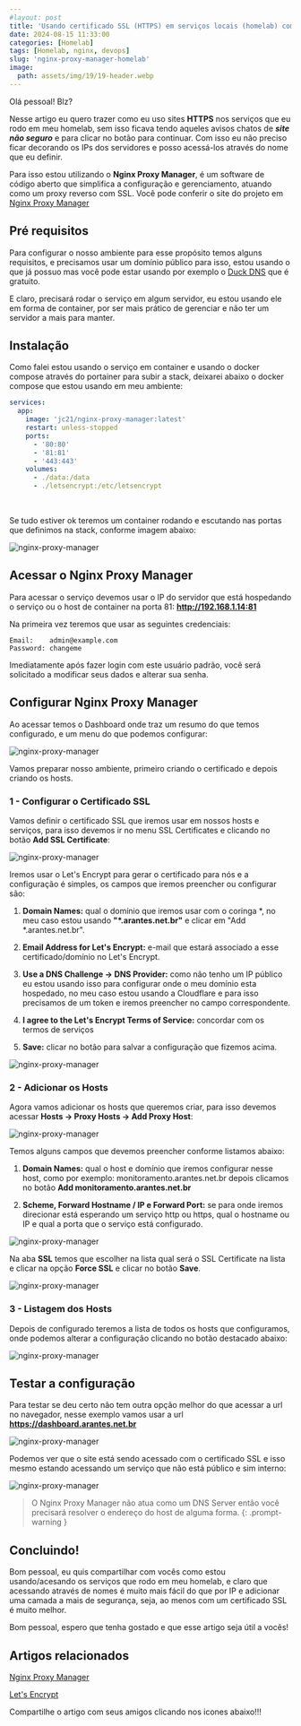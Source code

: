 ```yaml
---
#layout: post
title: 'Usando certificado SSL (HTTPS) em serviços locais (homelab) com Nginx Proxy Manager' 
date: 2024-08-15 11:33:00
categories: [Homelab]
tags: [Homelab, nginx, devops]
slug: 'nginx-proxy-manager-homelab'
image:
  path: assets/img/19/19-header.webp
---
```


Olá pessoal! Blz?

Nesse artigo eu quero trazer como eu uso sites **HTTPS** nos serviços que eu rodo em meu homelab, sem isso ficava tendo aqueles avisos chatos de ***site não seguro*** e para clicar no botão para continuar. Com isso eu não preciso ficar decorando os IPs dos servidores e posso acessá-los através do nome que eu definir.

Para isso estou utilizando o **Nginx Proxy Manager**, é um software de código aberto que simplifica a configuração e gerenciamento, atuando como um proxy reverso com SSL. Você pode conferir o site do projeto em <a href="https://nginxproxymanager.com/" target="_blank">Nginx Proxy Manager</a> 

## Pré requisitos

Para configurar o nosso ambiente para esse propósito temos alguns requisitos, e precisamos usar um domínio público para isso, estou usando o que já possuo mas você pode estar usando por exemplo o <a href="https://www.duckdns.org/" target="_blank">Duck DNS</a> que é gratuito.

E claro, precisará rodar o serviço em algum servidor, eu estou usando ele em forma de container, por ser mais prático de gerenciar e não ter um servidor a mais para manter.

## Instalação

Como falei estou usando o serviço em container e usando o docker compose através do portainer para subir a stack, deixarei abaixo o docker compose que estou usando em meu ambiente:

```yaml
services:
  app:
    image: 'jc21/nginx-proxy-manager:latest'
    restart: unless-stopped
    ports:
      - '80:80'
      - '81:81'
      - '443:443'
    volumes:
      - ./data:/data
      - ./letsencrypt:/etc/letsencrypt
```
<br>

Se tudo estiver ok teremos um container rodando e escutando nas portas que definimos na stack, conforme imagem abaixo:

![nginx-proxy-manager](/assets/img/19/01.png)

## Acessar o Nginx Proxy Manager

Para acessar o serviço devemos usar o IP do servidor que está hospedando o serviço ou o host de container na porta 81: **http://192.168.1.14:81**

Na primeira vez teremos que usar as seguintes credenciais:

```
Email:    admin@example.com
Password: changeme
```

Imediatamente após fazer login com este usuário padrão, você será solicitado a modificar seus dados e alterar sua senha.

## Configurar Nginx Proxy Manager

Ao acessar temos o Dashboard onde traz um resumo do que temos configurado, e um menu do que podemos configurar:

![nginx-proxy-manager](/assets/img/19/02.png)

Vamos preparar nosso ambiente, primeiro criando o certificado e depois criando os hosts.

### 1 - Configurar o Certificado SSL

Vamos definir o certificado SSL que iremos usar em nossos hosts e serviços, para isso devemos ir no menu SSL Certificates e clicando no botão **Add SSL Certificate**:

![nginx-proxy-manager](/assets/img/19/03.png)

Iremos usar o Let's Encrypt para gerar o certificado para nós e a configuração é simples, os campos que iremos preencher ou configurar são:

1. **Domain Names:** qual o domínio que iremos usar com o coringa *, no meu caso estou usando **"\*.arantes.net.br"** e clicar em "Add *.arantes.net.br".

2. **Email Address for Let's Encrypt:** e-mail que estará associado a esse certificado/domínio no Let's Encrypt.

3. **Use a DNS Challenge -> DNS Provider:** como não tenho um IP público eu estou usando isso para configurar onde o meu domínio esta hospedado, no meu caso estou usando a Cloudflare e para isso precisamos de um token e iremos preencher no campo correspondente.

4. **I agree to the Let's Encrypt Terms of Service:** concordar com os termos de serviços

5. **Save:** clicar no botão para salvar a configuração que fizemos acima.

![nginx-proxy-manager](/assets/img/19/04.png)

### 2 - Adicionar os Hosts

Agora vamos adicionar os hosts que queremos criar, para isso devemos acessar **Hosts -> Proxy Hosts -> Add Proxy Host**:

![nginx-proxy-manager](/assets/img/19/05.png)

Temos alguns campos que devemos preencher conforme listamos abaixo:

1. **Domain Names:** qual o host e domínio que iremos configurar nesse host, como por exemplo: monitoramento.arantes.net.br depois clicamos no botão **Add monitoramento.arantes.net.br**

2. **Scheme, Forward Hostname / IP e Forward Port:** se para onde iremos direcionar está esperando um serviço http ou https, qual o hostname ou IP e qual a porta que o serviço está configurado.

![nginx-proxy-manager](/assets/img/19/06.png)

Na aba **SSL** temos que escolher na lista qual será o SSL Certificate na lista e clicar na opção **Force SSL** e clicar no botão **Save**.

![nginx-proxy-manager](/assets/img/19/07.png)

### 3 - Listagem dos Hosts

Depois de configurado teremos a lista de todos os hosts que configuramos, onde podemos alterar a configuração clicando no botão destacado abaixo:

![nginx-proxy-manager](/assets/img/19/08.png)

## Testar a configuração

Para testar se deu certo não tem outra opção melhor do que acessar a url no navegador, nesse exemplo vamos usar a url **https://dashboard.arantes.net.br**

![nginx-proxy-manager](/assets/img/19/09.png)

Podemos ver que o site está sendo acessado com o certificado SSL e isso mesmo estando acessando um serviço que não está público e sim interno:

![nginx-proxy-manager](/assets/img/19/10.png)

> O Nginx Proxy Manager não atua como um DNS Server então você precisará resolver o endereço do host de alguma forma.
{: .prompt-warning }

## Concluindo!

Bom pessoal, eu quis compartilhar com vocês como estou usando/acesando os serviços que rodo em meu homelab, e claro que acessando através de nomes é muito mais fácil do que por IP e adicionar uma camada a mais de segurança, seja, ao menos com um certificado SSL é muito melhor.

Bom pessoal, espero que tenha gostado e que esse artigo seja útil a vocês!

## Artigos relacionados

<a href="https://nginxproxymanager.com/" target="_blank">Nginx Proxy Manager</a>

<a href="https://letsencrypt.org/" target="_blank">Let's Encrypt </a> 


Compartilhe o artigo com seus amigos clicando nos icones abaixo!!!
